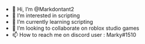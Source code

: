 - 👋 Hi, I’m @Markdontant2
- 👀 I’m interested in scripting
- 🌱 I’m currently learning scripting
- 💞️ I’m looking to collaborate on roblox studio games
- 📫 How to reach me on discord user : Marky#1510

<!---
Markdontant2/Markdontant2 is a ✨ special ✨ repository because its `README.md` (this file) appears on your GitHub profile.
You can click the Preview link to take a look at your changes.
--->
